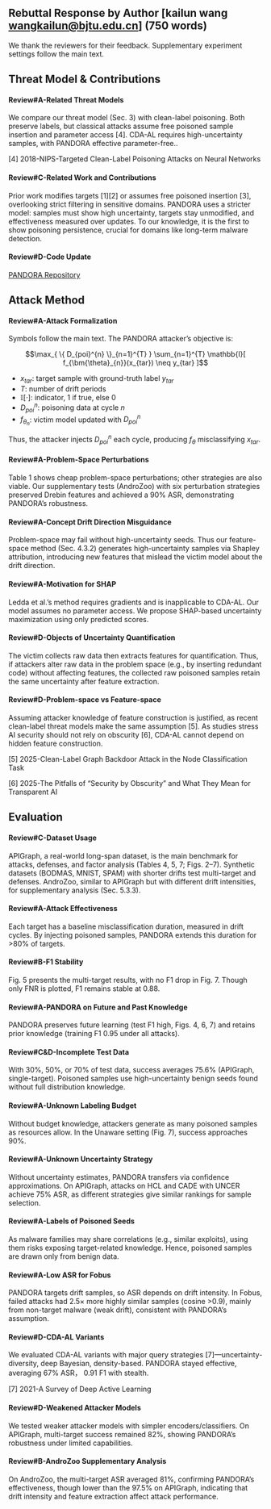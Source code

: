 Rebuttal Response by Author [kailun wang <wangkailun@bjtu.edu.cn>] (750 words)
---------------------------------------------------------------------------
We thank the reviewers for their feedback. Supplementary experiment settings follow the main text.

## Threat Model & Contributions

#### Review#A-Related Threat Models
We compare our threat model (Sec. 3) with clean-label poisoning. Both preserve labels, but classical attacks assume free poisoned sample insertion and parameter access [4]. CDA-AL requires high-uncertainty samples, with PANDORA effective parameter-free..

[4] 2018-NIPS-Targeted Clean-Label Poisoning Attacks on Neural Networks

#### Review#C-Related Work and Contributions
Prior work modifies targets [1][2] or assumes free poisoned insertion [3], overlooking strict filtering in sensitive domains. PANDORA uses a stricter model: samples must show high uncertainty, targets stay unmodified, and effectiveness measured over updates. To our knowledge, it is the first to show poisoning persistence, crucial for domains like long-term malware detection.

#### Review#D-Code Update
[PANDORA Repository](https://anonymous.4open.science/r/PANDORA-Submit-version-D368)

## Attack Method

#### Review#A-Attack Formalization
Symbols follow the main text. The PANDORA attacker’s objective is:

$$\max_{ \{ D_{poi}^{n} \}_{n=1}^{T} } \sum_{n=1}^{T} \mathbb{I}[ f_{\bm{\theta}_{n}}(x_{tar}) \neq y_{tar} ]$$

- $x_{tar}$: target sample with ground-truth label $y_{tar}$  
- $T$: number of drift periods  
- $\mathbb{I}[\cdot]$: indicator, 1 if true, else 0  
- $D_{poi}^{n}$: poisoning data at cycle $n$  
- $f_{\theta_{n}}$: victim model updated with $D_{poi}^{n}$  

Thus, the attacker injects $D_{poi}^{n}$ each cycle, producing $f_{\theta}$ misclassifying $x_{tar}$.

#### Review#A-Problem-Space Perturbations
Table 1 shows cheap problem-space perturbations; other strategies are also viable. Our supplementary tests (AndroZoo) with six perturbation strategies preserved Drebin features and achieved a 90% ASR, demonstrating PANDORA’s robustness.

#### Review#A-Concept Drift Direction Misguidance
Problem-space may fail without high-uncertainty seeds. Thus our feature-space method (Sec. 4.3.2) generates high-uncertainty samples via Shapley attribution, introducing new features that mislead the victim model about the drift direction.

#### Review#A-Motivation for SHAP
Ledda et al.’s method requires gradients and is inapplicable to CDA-AL. Our model assumes no parameter access. We propose SHAP-based uncertainty maximization using only predicted scores.

#### Review#D-Objects of Uncertainty Quantification
The victim collects raw data then extracts features for quantification. Thus, if attackers alter raw data in the problem space (e.g., by inserting redundant code) without affecting features, the collected raw poisoned samples retain the same uncertainty after feature extraction.

#### Review#D-Problem-space vs Feature-space
Assuming attacker knowledge of feature construction is justified, as recent clean-label threat models make the same assumption [5]. As studies stress AI security should not rely on obscurity [6], CDA-AL cannot depend on hidden feature construction.

[5] 2025-Clean-Label Graph Backdoor Attack in the Node Classification Task

[6] 2025-The Pitfalls of “Security by Obscurity” and What They Mean for Transparent AI

## Evaluation

#### Review#C-Dataset Usage
APIGraph, a real-world long-span dataset, is the main benchmark for attacks, defenses, and factor analysis (Tables 4, 5, 7; Figs. 2–7). Synthetic datasets (BODMAS, MNIST, SPAM) with shorter drifts test multi-target and defenses. AndroZoo, similar to APIGraph but with different drift intensities, for supplementary analysis (Sec. 5.3.3).

#### Review#A-Attack Effectiveness
Each target has a baseline misclassification duration, measured in drift cycles. By injecting poisoned samples, PANDORA extends this duration for >80% of targets.

#### Review#B-F1 Stability
Fig. 5 presents the multi-target results, with no F1 drop in Fig. 7. Though only FNR is plotted, F1 remains stable at 0.88.

#### Review#A-PANDORA on Future and Past Knowledge
PANDORA preserves future learning (test F1 high, Figs. 4, 6, 7) and retains prior knowledge (training F1 0.95 under all attacks).

#### Review#C&D-Incomplete Test Data
With 30%, 50%, or 70% of test data, success averages 75.6% (APIGraph, single-target). Poisoned samples use high-uncertainty benign seeds found without full distribution knowledge.

#### Review#A-Unknown Labeling Budget
Without budget knowledge, attackers generate as many poisoned samples as resources allow. In the Unaware setting (Fig. 7), success approaches 90%.

#### Review#A-Unknown Uncertainty Strategy
Without uncertainty estimates, PANDORA transfers via confidence approximations. On APIGraph, attacks on HCL and CADE with UNCER achieve 75% ASR, as different strategies give similar rankings for sample selection.

#### Review#A-Labels of Poisoned Seeds
As malware families may share correlations (e.g., similar exploits), using them risks exposing target-related knowledge. Hence, poisoned samples are drawn only from benign data.

#### Review#A-Low ASR for Fobus
PANDORA targets drift samples, so ASR depends on drift intensity. In Fobus, failed attacks had 2.5× more highly similar samples (cosine >0.9), mainly from non-target malware (weak drift), consistent with PANDORA’s assumption.

#### Review#D-CDA-AL Variants
We evaluated CDA-AL variants with major query strategies [7]—uncertainty-diversity, deep Bayesian, density-based. PANDORA stayed effective, averaging 67% ASR， 0.91 F1 with stealth.

[7] 2021-A Survey of Deep Active Learning

#### Review#D-Weakened Attacker Models
We tested weaker attacker models with simpler encoders/classifiers. On APIGraph, multi-target success remained 82%, showing PANDORA’s robustness under limited capabilities.

#### Review#B-AndroZoo Supplementary Analysis
On AndroZoo, the multi-target ASR averaged 81%, confirming PANDORA’s effectiveness, though lower than the 97.5% on APIGraph, indicating that drift intensity and feature extraction affect attack performance.